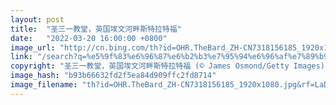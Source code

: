 ```yaml
---
layout: post
title:  "圣三一教堂，英国埃文河畔斯特拉特福"
date:   "2022-03-20 16:00:00 +0800"
image_url: "http://cn.bing.com/th?id=OHR.TheBard_ZH-CN7318156185_1920x1080.jpg&rf=LaDigue_1920x1080.jpg&pid=hp"
link: "/search?q=%e5%9f%83%e6%96%87%e6%b2%b3%e7%95%94%e6%96%af%e7%89%b9%e6%8b%89%e7%89%b9%e7%a6%8f&form=hpcapt&mkt=zh-cn"
copyright: "圣三一教堂，英国埃文河畔斯特拉特福 (© James Osmond/Getty Images)"
image_hash: "b93b66632fd2f5ea84d909ffc2fd8714"
image_filename: "th?id=OHR.TheBard_ZH-CN7318156185_1920x1080.jpg&rf=LaDigue_1920x1080.jpg&pid=hp"
---
```

